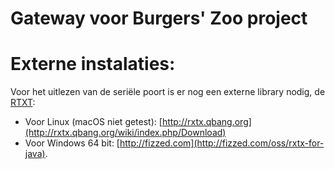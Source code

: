 Gateway voor Burgers' Zoo project
=====

# Externe instalaties:
Voor het uitlezen van de seriële poort is er nog een externe library nodig, de [RTXT](http://rxtx.qbang.org/wiki/index.php/Main_Page):
- Voor Linux (macOS niet getest): [http://rxtx.qbang.org](http://rxtx.qbang.org/wiki/index.php/Download)
- Voor Windows 64 bit: [http://fizzed.com](http://fizzed.com/oss/rxtx-for-java).
 

